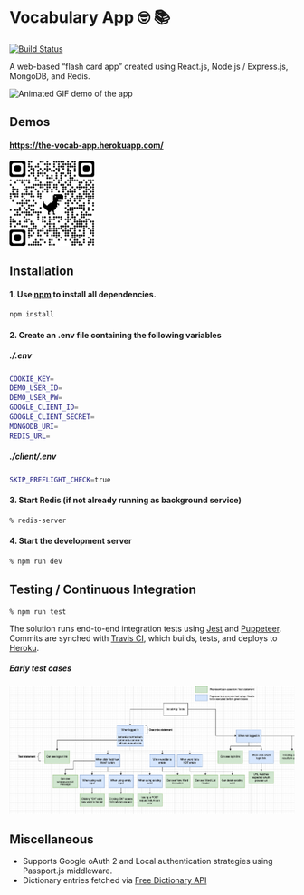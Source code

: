 # Vocabulary App 🤓 📚
[![Build Status](https://travis-ci.com/arpinoda/the-vocab-app.svg?branch=main)](https://travis-ci.com/arpinoda/the-vocab-app)


A web-based “flash card app” created using React.js, Node.js / Express.js, MongoDB, and Redis.


<img src="docs/demo.gif" alt="Animated GIF demo of the app" width="600" />

## Demos
#### https://the-vocab-app.herokuapp.com/
<img src="docs/qrcode.png" alt="Scan this to visit the site via mobile" width="150" />

## Installation

#### 1. Use [npm](https://docs.npmjs.com/downloading-and-installing-node-js-and-npm) to install all dependencies.

```bash
npm install
```
#### 2. Create an .env file containing the following variables

##### ./.env
```bash
COOKIE_KEY=
DEMO_USER_ID=
DEMO_USER_PW=
GOOGLE_CLIENT_ID=
GOOGLE_CLIENT_SECRET=
MONGODB_URI=
REDIS_URL=
```

##### ./client/.env
```bash
SKIP_PREFLIGHT_CHECK=true
```

#### 3. Start Redis (if not already running as background service)
```bash
% redis-server
```

#### 4. Start the development server
```bash
% npm run dev
```

## Testing / Continuous Integration

```console
% npm run test
```
The solution runs end-to-end integration tests using [Jest](https://jestjs.io/) and [Puppeteer](https://github.com/puppeteer/puppeteer). Commits are synched with [Travis CI](https://www.travis-ci.com/), which builds, tests, and deploys to [Heroku](https://www.heroku.com/).

##### Early test cases
![Continuous Integration Test Cases](docs/test-cases.png)

## Miscellaneous
- Supports Google oAuth 2 and Local authentication strategies using Passport.js middleware.
- Dictionary entries fetched via [Free Dictionary API](https://dictionaryapi.dev/)
